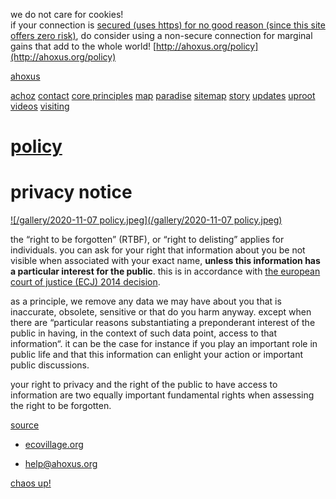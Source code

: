 we do not care for cookies!  
if your connection is [secured (uses https) for no good reason (since this site offers zero risk)](https://ahoxus.org/securefree), do consider using a non-secure connection for marginal gains that add to the whole world! [http://ahoxus.org/policy](http://ahoxus.org/policy)

[ahoxus](https://ahoxus.org/)

[](#)

[achoz](https://ahoxus.org/achoz) [contact](https://ahoxus.org/contact) [core principles](https://ahoxus.org/core) [map](https://ahoxus.org/map) [paradise](https://ahoxus.org/paradise) [sitemap](https://ahoxus.org/sitemap/) [story](https://ahoxus.org/story) [updates](https://ahoxus.org/updates) [uproot](https://ahoxus.org/uproot) [videos](https://ahoxus.org/videos) [visiting](https://ahoxus.org/visit)

[policy](https://ahoxus.org/policy)
===================================

privacy notice
==============

[![/gallery/2020-11-07 policy.jpeg](/gallery/2020-11-07 policy.jpeg)](https://ahoxus.org/gallery#2020-11-07%20policy)

the “right to be forgotten” (RTBF), or “right to delisting” applies for individuals. you can ask for your right that information about you be not visible when associated with your exact name, **unless this information has a particular interest for the public**. this is in accordance with [the european court of justice (ECJ) 2014 decision](https://eur-lex.europa.eu/legal-content/EN/TXT/HTML/?uri=CELEX:62012CJ0131&from=enhttps://eur-lex.europa.eu/legal-content/EN/TXT/HTML/?uri=CELEX:62012CJ0131&from=en).

as a principle, we remove any data we may have about you that is inaccurate, obsolete, sensitive or that do you harm anyway. except when there are “particular reasons substantiating a preponderant interest of the public in having, in the context of such data point, access to that information“. it can be the case for instance if you play an important role in public life and that this information can enlight your action or important public discussions.

your right to privacy and the right of the public to have access to information are two equally important fundamental rights when assessing the right to be forgotten.

[source](http://git.sr.ht/~cregox/ahoxus/tree/master/item/policy.html)

* [ecovillage.org](https://ecovillage.org/project/ahoxus/)

* [help@ahoxus.org](mailto:help@ahoxus.org)

[chaos up!](https://ahoxus.org/sitemap)